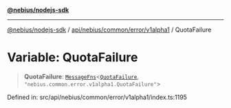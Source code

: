 [**@nebius/nodejs-sdk**](../../../../../../README.md)

***

[@nebius/nodejs-sdk](../../../../../../README.md) / [api/nebius/common/error/v1alpha1](../README.md) / QuotaFailure

# Variable: QuotaFailure

> **QuotaFailure**: [`MessageFns`](../../../../../../runtime/protos/core/interfaces/MessageFns.md)\<[`QuotaFailure`](../interfaces/QuotaFailure.md), `"nebius.common.error.v1alpha1.QuotaFailure"`\>

Defined in: src/api/nebius/common/error/v1alpha1/index.ts:1195
